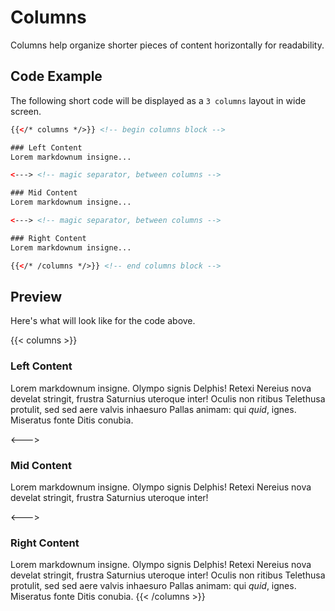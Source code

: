 # Columns

Columns help organize shorter pieces of content horizontally for readability.

## Code Example

The following short code will be displayed as a `3 columns` layout in wide screen.

```html
{{</* columns */>}} <!-- begin columns block -->

### Left Content
Lorem markdownum insigne...

<---> <!-- magic separator, between columns -->

### Mid Content
Lorem markdownum insigne...

<---> <!-- magic separator, between columns -->

### Right Content
Lorem markdownum insigne...

{{</* /columns */>}} <!-- end columns block -->
```

## Preview

Here's what will look like for the code above.

{{< columns >}}

### Left Content

Lorem markdownum insigne. Olympo signis Delphis! Retexi Nereius nova develat
stringit, frustra Saturnius uteroque inter! Oculis non ritibus Telethusa
protulit, sed sed aere valvis inhaesuro Pallas animam: qui _quid_, ignes.
Miseratus fonte Ditis conubia.

<--->

### Mid Content

Lorem markdownum insigne. Olympo signis Delphis! Retexi Nereius nova develat
stringit, frustra Saturnius uteroque inter!

<--->

### Right Content

Lorem markdownum insigne. Olympo signis Delphis! Retexi Nereius nova develat
stringit, frustra Saturnius uteroque inter! Oculis non ritibus Telethusa
protulit, sed sed aere valvis inhaesuro Pallas animam: qui _quid_, ignes.
Miseratus fonte Ditis conubia.
{{< /columns >}}
